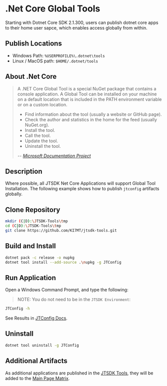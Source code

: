 # .Net Core Global Tools

Starting with Dotnet Core SDK 2.1.300, users can publish dotnet core apps to
their home user sapce, which enables access globally from within.

## Publish Locations

- Windows Path: `%USERPROFILE%\.dotnet\tools`
- Linux / MacOS path: `$HOME/.dotnet/tools`

## About .Net Core

> A .NET Core Global Tool is a special NuGet package that contains a console
> application. A Global Tool can be installed on your machine on a default
> location that is included in the PATH environment variable or on a custom
> location.
>
> - Find information about the tool (usually a website or GitHub page).
> - Check the author and statistics in the home for the feed (usually NuGet.org).
> - Install the tool.
> - Call the tool.
> - Update the tool.
> - Uninstall the tool.
>
> -- *[Microsoft Documentation Project][]*

## Description

Where possible, all JTSDK Net Core Applications will support Global Tool
Installation. The following example shows how to publish `jtconfig`
artifacts globally.

## Clone Repository

```bash
mkdir (C|D):\JTSDK-Tools\tmp
cd (C|D):\JTSDK-Tools\tmp
git clone https://github.com/KI7MT/jtsdk-tools.git
```

## Build and Install

```bash
dotnet pack -c release -o nupkg
dotnet tool install --add-source .\nupkg -g JTConfig
```

## Run Application

Open a Windows Command Prompt, and type the following:

>NOTE: You do not need to be in the `JTSDK Environment`:

```bash
JTConfig -h
```

See Results in [JTConfig Docs][].

## Uninstall

```bash
dotnet tool uninstall -g JTConfig
```

## Additional Artifacts

As additional applications are published in the [JTSDK Tools][], they will be
added to the [Main Page Matrix][].

<!-- Page Links --------------------------------------------------------------->
[Microsoft Documentation Project]: https://docs.microsoft.com/en-us/dotnet/core/tools/global-tools
[JTConfig Docs]: (jtconfig.md)
[JTSDK Tools]: https://github.com/KI7MT/jtsdk-tools
[Main Page Matrix]: https://github.com/KI7MT/jtsdk-tools#global-tool-matrix
[JTConfig Docs]: (jtconfig.md)